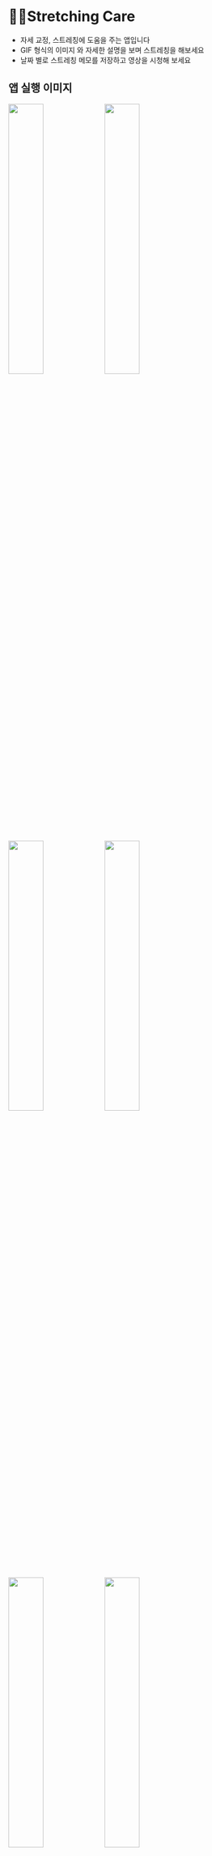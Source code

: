 # 🏃‍♂️Stretching Care
-   자세 교정, 스트레칭에 도움을 주는 앱입니다
-   GIF 형식의 이미지 와 자세한 설명을 보며 스트레칭을 해보세요
-   날짜 별로 스트레칭 메모를 저장하고 영상을 시청해 보세요



<h2 id="3">앱 실행 이미지</h2>

<p float="left">  
<img width="37%" src="https://github.com/lchaaa/Stretching-Care/assets/117001092/13158aa8-a4a5-4716-8488-28641c703c8b">
<img width="37%" src="https://github.com/lchaaa/Stretching-Care/assets/117001092/5bc0bee9-f4a7-43e1-9636-a572fab27978">
</p>

<p float="left">  
<img width="37%" src="https://github.com/lchaaa/Stretching-Care/assets/117001092/6b44e6cb-60e5-476a-923b-4e37d43b49a4">
<img width="37%" src="https://github.com/lchaaa/Stretching-Care/assets/117001092/c42901e1-da79-49a4-bcfa-0ef0a8146ad5">
</p>

<p float="left">  
<img width="37%" src="https://github.com/lchaaa/Stretching-Care/assets/117001092/ef5040ff-c6ce-4dcc-a97c-2252b9a4454f">
<img width="37%" src="https://github.com/lchaaa/Stretching-Care/assets/117001092/5da0e481-6cf4-4227-9740-0fe0f9afd415">
</p>

<p float="left">  
<img width="37%" src="https://github.com/lchaaa/Stretching-Care/assets/117001092/38294703-b473-4655-ab8c-a66eddfa42d1  ">
<img width="37%" src="https://github.com/lchaaa/Stretching-Care/assets/117001092/67b56f57-03a2-44fe-a1af-40f3ff6699c4">
</p>

<p float="left">  
<img width="37%" src="https://github.com/lchaaa/Stretching-Care/assets/117001092/4b681c57-24bb-463a-bae0-291fa1b9503d">
<img width="37%" src="https://github.com/lchaaa/Stretching-Care/assets/117001092/ae34af5b-7950-4b3c-9ff5-cf0773c6810b">
</p>





